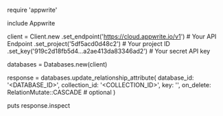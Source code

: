 require 'appwrite'

include Appwrite

client = Client.new
    .set_endpoint('https://cloud.appwrite.io/v1') # Your API Endpoint
    .set_project('5df5acd0d48c2') # Your project ID
    .set_key('919c2d18fb5d4...a2ae413da83346ad2') # Your secret API key

databases = Databases.new(client)

response = databases.update_relationship_attribute(
    database_id: '<DATABASE_ID>',
    collection_id: '<COLLECTION_ID>',
    key: '',
    on_delete: RelationMutate::CASCADE # optional
)

puts response.inspect
